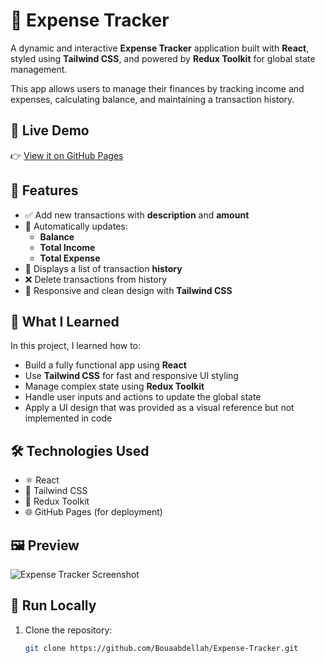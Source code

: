 # 💸 Expense Tracker

A dynamic and interactive **Expense Tracker** application built with **React**, styled using **Tailwind CSS**, and powered by **Redux Toolkit** for global state management.

This app allows users to manage their finances by tracking income and expenses, calculating balance, and maintaining a transaction history.

## 🔗 Live Demo

👉 [View it on GitHub Pages](https://bouaabdellah.github.io/Expense-Tracker/)

## 📌 Features

- ✅ Add new transactions with **description** and **amount**
- 🔄 Automatically updates:
  - **Balance**
  - **Total Income**
  - **Total Expense**
- 📃 Displays a list of transaction **history**
- ❌ Delete transactions from history
- 📱 Responsive and clean design with **Tailwind CSS**

## 🧠 What I Learned

In this project, I learned how to:

- Build a fully functional app using **React**
- Use **Tailwind CSS** for fast and responsive UI styling
- Manage complex state using **Redux Toolkit**
- Handle user inputs and actions to update the global state
- Apply a UI design that was provided as a visual reference but not implemented in code

## 🛠️ Technologies Used

- ⚛️ React
- 🎨 Tailwind CSS
- 🧠 Redux Toolkit
- 🌐 GitHub Pages (for deployment)

## 🖼️ Preview

![Expense Tracker Screenshot](./Expense-Tracker.png)

## 🚀 Run Locally

1. Clone the repository:
   ```bash
   git clone https://github.com/Bouaabdellah/Expense-Tracker.git
